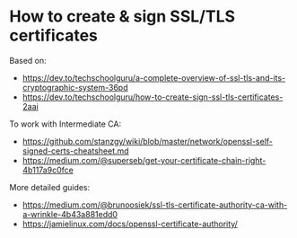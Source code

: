 # How to create & sign SSL/TLS certificates

Based on:
* https://dev.to/techschoolguru/a-complete-overview-of-ssl-tls-and-its-cryptographic-system-36pd
* https://dev.to/techschoolguru/how-to-create-sign-ssl-tls-certificates-2aai

To work with Intermediate CA:
* https://github.com/stanzgy/wiki/blob/master/network/openssl-self-signed-certs-cheatsheet.md
* https://medium.com/@superseb/get-your-certificate-chain-right-4b117a9c0fce

More detailed guides:
* https://medium.com/@brunoosiek/ssl-tls-certificate-authority-ca-with-a-wrinkle-4b43a881edd0
* https://jamielinux.com/docs/openssl-certificate-authority/
